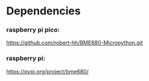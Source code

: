 # Dependencies
### raspberry pi pico:
https://github.com/robert-hh/BME680-Micropython.git

### raspberry pi:
https://pypi.org/project/bme680/
